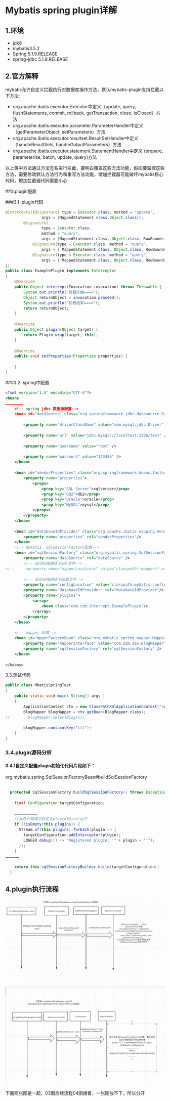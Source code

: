 # Mybatis spring plugin详解

## 1.环境

- jdk8
- mybatis3.5.2
- Spring 5.1.9.RELEASE
- spring-jdbc 5.1.9.RELEASE

## 2.官方解释

mybatis允许自定义拦截执行对数据库操作方法，默认mybatis-plugin支持拦截以下方法:

- org.apache.ibatis.executor.Executor中定义（update, query, flushStatements, commit, rollback, getTransaction, close, isClosed）方法
- org.apache.ibatis.executor.parameter.ParameterHandler中定义（getParameterObject, setParameters）方法
- org.apache.ibatis.executor.resultset.ResultSetHandler中定义（handleResultSets, handleOutputParameters）方法
- org.apache.ibatis.executor.statement.StatementHandler中定义 (prepare, parameterize, batch, update, query)方法

以上类中方法通过方法签名进行拦截，要明白覆盖这些方法功能，假如要监控这些方法，需要修改默认方法行为和重写方法功能，增加拦截器可能破坏mybatis核心代码，增加拦截器代码需要小心

##3.plugin配置

###3.1 .plugin代码

```java
@Intercepts({@Signature( type = Executor.class, method = "update",
                args = {MappedStatement.class,Object.class}),
        @Signature(
                type = Executor.class,
                method = "query",
                args = {MappedStatement.class, Object.class, RowBounds.class, ResultHandler.class, CacheKey.class, BoundSql.class}),
            @Signature(type = Executor.class, method = "query",
                args = { MappedStatement.class, Object.class, RowBounds.class, ResultHandler.class }),
            @Signature(type = Executor.class, method = "query",
                args = { MappedStatement.class, Object.class, RowBounds.class, ResultHandler.class, CacheKey.class, BoundSql.class })
})
public class ExamplePlugin implements Interceptor
{
    @Override
    public Object intercept(Invocation invocation) throws Throwable {
        System.out.println("拦截开始====");
        Object returnObject = invocation.proceed();
        System.out.println("拦截结束====");
        return returnObject;
    }

    @Override
    public Object plugin(Object target) {
        return Plugin.wrap(target, this);
    }

    @Override
    public void setProperties(Properties properties) {

    }
}
```

###3.2. spring中配置

```xml
<?xml version="1.0" encoding="UTF-8"?>
<beans 
……………………
    <!-- spring jdbc 数据源配置-->
    <bean id="dataSource" class="org.springframework.jdbc.datasource.DriverManagerDataSource">

        <property name="driverClassName" value="com.mysql.jdbc.Driver" />

        <property name="url" value="jdbc:mysql://localhost:3306/test" />

        <property name="username" value="root" />

        <property name="password" value="123456" />
    </bean>

    <bean id="vendorProperties" class="org.springframework.beans.factory.config.PropertiesFactoryBean">
        <property name="properties">
            <props>
                <prop key="SQL Server">sqlserver</prop>
                <prop key="DB2">db2</prop>
                <prop key="Oracle">oracle</prop>
                <prop key="MySQL">mysql</prop>
            </props>
        </property>
    </bean>

    <bean id="databaseIdProvider" class="org.apache.ibatis.mapping.VendorDatabaseIdProvider">
        <property name="properties" ref="vendorProperties"/>
    </bean>
    <!-- mybatis  SqlSessionFactory配置-->
    <bean id="sqlSessionFactory" class="org.mybatis.spring.SqlSessionFactoryBean">
        <property name="dataSource" ref="dataSource" />
        <!-- 自动扫描路径下xml文件-->
<!--     <property name="mapperLocations" value="classpath*:mapper/*.xml" />-->

        <!-- 自动扫描路径下配置文件-->
        <property name="configLocation" value="classpath:mybatis-config.xml"/>
        <property name="databaseIdProvider" ref="databaseIdProvider"/>
        <property name="plugins">
            <array>
                <bean class="com.zzm.intercept.ExamplePlugin"/>
            </array>
        </property>
    </bean>

    <!-- mapper 配置-->
    <bean id="mpperFactoryBean" class="org.mybatis.spring.mapper.MapperFactoryBean">
        <property name="mapperInterface" value="com.zzm.dao.BlogMapper" />
        <property name="sqlSessionFactory" ref="sqlSessionFactory" />
    </bean>

</beans>
```

3.3.测试代码

```java
public class MbatisSpringTest
{
    public static void main( String[] args )
    {
        ApplicationContext ctx = new ClassPathXmlApplicationContext("application.xml");
        BlogMapper blogMapper = ctx.getBean(BlogMapper.class);
//        blogMapper.selectBlog(1);

        blogMapper.containsKey("ttt");
    }
}
```

### 3.4.plugin源码分析

#### 3.4.1自定义配置plugin初始化代码片段如下：

org.mybatis.spring.SqlSessionFactoryBean#buildSqlSessionFactory

```java

  protected SqlSessionFactory buildSqlSessionFactory() throws Exception {

    final Configuration targetConfiguration;

    …………………………
	//此处代码增加自定义plugin到config中
    if (!isEmpty(this.plugins)) {
      Stream.of(this.plugins).forEach(plugin -> {
        targetConfiguration.addInterceptor(plugin);
        LOGGER.debug(() -> "Registered plugin: '" + plugin + "'");
      });
    }
………………

    return this.sqlSessionFactoryBuilder.build(targetConfiguration);
  }


```

## 4.plugin执行流程

![mybatis-plugin-01](images/mybatis-plugin-01.png)

![mybatis-plugin-02](images/mybatis-plugin-02.png)



下面两张图是一起，03图后续流程04图接着，一张图放不下，所以分开